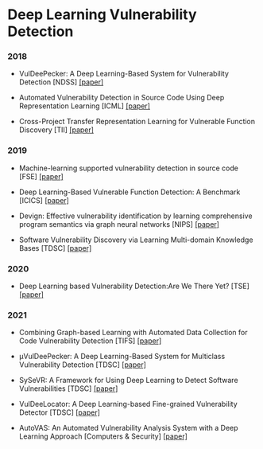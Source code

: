 # Deep Learning Vulnerability Detection

### 2018

+ VulDeePecker: A Deep Learning-Based System for Vulnerability Detection [NDSS] [[paper]](https://arxiv.org/pdf/1801.01681.pdf)

+ Automated Vulnerability Detection in Source Code Using Deep Representation Learning [ICML] [[paper]](https://arxiv.org/pdf/1807.04320.pdf)

+ Cross-Project Transfer Representation Learning for Vulnerable Function Discovery [TII] [[paper]](https://ieeexplore.ieee.org/stamp/stamp.jsp?tp=&arnumber=8329207)

### 2019

+ Machine-learning supported vulnerability detection in source code [FSE] [[paper]](https://dl.acm.org/doi/abs/10.1145/3338906.3341466)

+ Deep Learning-Based Vulnerable Function Detection: A Benchmark [ICICS] [[paper]](https://link.springer.com/chapter/10.1007/978-3-030-41579-2_13)

+ Devign: Effective vulnerability identification by learning comprehensive program semantics via graph neural networks [NIPS] [[paper]](https://proceedings.neurips.cc/paper/2019/file/49265d2447bc3bbfe9e76306ce40a31f-Paper.pdf)

+ Software Vulnerability Discovery via Learning Multi-domain Knowledge Bases [TDSC] [[paper]](https://ieeexplore.ieee.org/abstract/document/8906156)

### 2020

+ Deep Learning based Vulnerability Detection:Are We There Yet? [TSE] [[paper]](https://arxiv.org/pdf/2009.07235.pdf)

### 2021

+ Combining Graph-based Learning with Automated Data Collection for Code Vulnerability Detection [TIFS] [[paper]](https://eprints.whiterose.ac.uk/168594/16/TIFS_2021.pdf)

+ µVulDeePecker: A Deep Learning-Based System for Multiclass Vulnerability Detection [TDSC] [[paper]](https://arxiv.org/pdf/2001.02334.pdf)

+ SySeVR: A Framework for Using Deep Learning to Detect Software Vulnerabilities [TDSC] [[paper]](https://arxiv.org/pdf/1807.06756.pdf)

+ VulDeeLocator: A Deep Learning-based Fine-grained Vulnerability Detector [TDSC] [[paper]](https://arxiv.org/pdf/2001.02350.pdf)

+ AutoVAS: An Automated Vulnerability Analysis System with a Deep Learning Approach [Computers & Security] [[paper]](https://pdf.sciencedirectassets.com/271887/1-s2.0-S0167404821X00053/1-s2.0-S0167404821001322/main.pdf?X-Amz-Security-Token=IQoJb3JpZ2luX2VjENH%2F%2F%2F%2F%2F%2F%2F%2F%2F%2FwEaCXVzLWVhc3QtMSJGMEQCIAfe1ZNVfjjFldmr4yAFzigETXPRH1XZWG3q7dRRzaKeAiAkxWtH62blzfCfzJQq8AoCwSlC0cIK416FvpBGfNkxOSr6AwhZEAQaDDA1OTAwMzU0Njg2NSIMGW2hBKND7HH2pKRsKtcDYMXKjh4xRCAkB4bWcPXE3UcqNddUsPk5knKm8QVc4ZlaJD%2BF5cUv8fSD80jlN3V6K18SOPD8CsP0silvWdt293q94RDWSLK4X5wZAu3TvRWETjEtT7sRiUIonJoLKkzUu%2FJA6RDU0GsxuQenIW0zl9VB8M47PbhYraR4v3dDtSx0XWPCXSz3h8LpiN4uCau4cJCzeVTLiyV8D1E7m6Zr9eCGtqzIX826zIG9RRvMEBZTIlNqDJuLvV4W6L0x7Hcpp6mXYHNRJI8Toomc66ygeVS%2BwGHZLXyBI6QI%2BmHpTuBOk6wFOKM0iScjChgDYUXP2S9jfmbUB%2FMKkDSCZJ8EyqSGhWmb4v0x1OOh%2FYZZCZhSFuxzWC0H7kxeHhrO5YWCwfGmCks5FqkG3cfyfjUO2A6mGZ4uD%2F0pg640RfQ8gRggoL8IH93YHt5X04E%2BldR%2FVat%2BKzn%2BclqpssPABzhC4C9XxKufxqJazpwcAJyIHyAlIuGQXbI0xf0qAavgGmPGtt%2BEInfIielrqzLZK%2BjCrLzOea4xz4mCXTUCBfmqSPDqDUBZPCSETeTy%2BaaB4xlOq2MxMuPY54JYLwMZjlz087UibZExOKZKy%2F1XJHz1YGY%2FjjCMMm2WMIHT8JEGOqYB2IriabLfh3wzjWm6ZlMoXAltZ9eZCqJ%2F5JJ%2FSxQjmjGDM5wfHtkQP8eYao7HtK3KiYt8Ef%2B3S4%2BWM44NuVr6soXvCCpUUAmhJ00Sg9XavuG82z43SLQpCoQeseZflbnPIx7pxazynXwyQDcezMIisZwV0uBEMcmHKreeEqNRELrRms8bMIxIhu7Pqx4ogEn3m%2BuYjwqd9PtuhV0m%2BKOhD6QaOHlcAA%3D%3D&X-Amz-Algorithm=AWS4-HMAC-SHA256&X-Amz-Date=20220324T084520Z&X-Amz-SignedHeaders=host&X-Amz-Expires=300&X-Amz-Credential=ASIAQ3PHCVTY6NLSQAMW%2F20220324%2Fus-east-1%2Fs3%2Faws4_request&X-Amz-Signature=cb50265864c929ba0c480ff943cf1dac137668d1cdd062d6bca6288952a05a13&hash=c6102d05ab07e6ec44bd071d98e50f341bf6e603f0626dea45d0e68055d095e9&host=68042c943591013ac2b2430a89b270f6af2c76d8dfd086a07176afe7c76c2c61&pii=S0167404821001322&tid=spdf-fc9de7d7-c9c6-4cd2-8a90-97a3efae9d87&sid=19f268ff5671d64c4d989c07ad7df1d238fdgxrqa&type=client&ua=4c0052025c5e5a58000558&rr=6f0e2149cd866065)
